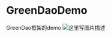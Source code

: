 # GreenDaoDemo
GreenDao框架的demo
![这里写图片描述](http://img.blog.csdn.net/20170310172203425?watermark/2/text/aHR0cDovL2Jsb2cuY3Nkbi5uZXQvcXFfMTU1Mjc3MDk=/font/5a6L5L2T/fontsize/400/fill/I0JBQkFCMA==/dissolve/70/gravity/SouthEast)
